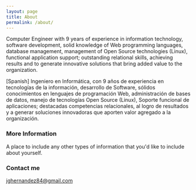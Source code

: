 ```yaml
---
layout: page
title: About
permalink: /about/
---
```


Computer Engineer with 9 years of experience in information technology, software development, solid knowledge of Web programming languages, database management, management of Open Source technologies (Linux), functional application support; outstanding relational skills, achieving results and to generate innovative solutions that bring added value to the organization.

[Spanish]
Ingeniero en Informática, con 9 años de experiencia en tecnologías de la información, desarrollo de Software, sólidos conocimientos en lenguajes de programación Web, administración de bases de datos, manejo de tecnologías Open Source (Linux), Soporte funcional de aplicaciones; destacadas competencias relacionales,  al logro de resultados y a generar soluciones innovadoras que aporten valor agregado a la organización.

### More Information

A place to include any other types of information that you'd like to include about yourself.

### Contact me

[jghernandez84@gmail.com](mailto:jghernandez84@gmail.com)
